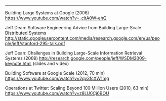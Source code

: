<hr>

Building Large Systems at Google (2006)
<br>https://www.youtube.com/watch?v=_cltA0W-ehQ

Jeff Dean: Software Engineering Advice from Building Large-Scale Distributed Systems
<br>http://static.googleusercontent.com/media/research.google.com/en/us/people/jeff/stanford-295-talk.pdf

Jeff Dean: Challenges in Building Large-Scale Information Retrieval Systems (2009)
http://research.google.com/people/jeff/WSDM2009-keynote.html (slides and video)

Building Software at Google Scale (2012, 70 min)
<br>https://www.youtube.com/watch?v=2qv3fcXW1mg

Operations at Twitter: Scaling Beyond 100 Million Users (2010, 63 min)
<br>https://www.youtube.com/watch?v=z8LU0Cj6BOU
